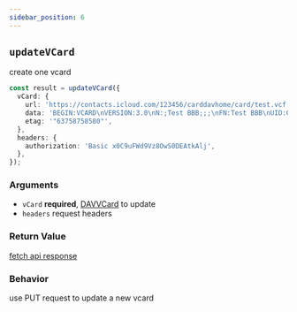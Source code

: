 ```yaml
---
sidebar_position: 6
---
```


## `updateVCard`

create one vcard

```ts
const result = updateVCard({
  vCard: {
    url: 'https://contacts.icloud.com/123456/carddavhome/card/test.vcf',
    data: 'BEGIN:VCARD\nVERSION:3.0\nN:;Test BBB;;;\nFN:Test BBB\nUID:0976cf06-a0e8-44bd-9217-327f6907242c\nPRODID:-//Apple Inc.//iCloud Web Address Book 2109B35//EN\nREV:2021-06-16T01:28:23Z\nEND:VCARD',
    etag: '"63758758580"',
  },
  headers: {
    authorization: 'Basic x0C9uFWd9Vz8OwS0DEAtkAlj',
  },
});
```

### Arguments

- `vCard` **required**, [DAVVCard](../types/DAVVCard.md) to update
- `headers` request headers

### Return Value

[fetch api response](https://developer.mozilla.org/en-US/docs/Web/API/Response)

### Behavior

use PUT request to update a new vcard
